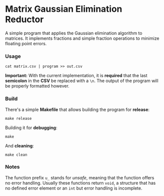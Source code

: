 # Matrix Gaussian Elimination Reductor
A simple program that applies the Gaussian elimination algorithm to matrices.
It implements fractions and simple fraction operations to minimize floating point errors.
### Usage
```
cat matrix.csv | program >> out.csv
```
**Important:** With the current implementation, it is **required** that the last **semicolon** in the **CSV** be replaced with a `\n`. The output of the program will be properly formatted however.
### Build
There's a simple **Makefile** that allows building the program for **release**:
```
make release
```
Building it for **debugging**:
```
make
```
And **cleaning**:
```
make clean
```
### Notes
The function prefix `u_` stands for *unsafe*, meaning that the function offers no error handling. Usually these functions return `void`, a structure that has no defined error element or an `int` but error handling is incomplete.
